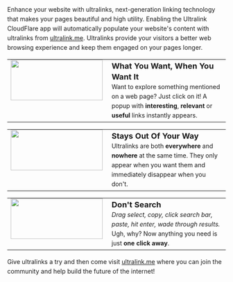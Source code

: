 <p style="line-height:22.00px;font-size:14.00px;">Enhance your website with ultralinks, next-generation linking technology that makes your pages beautiful and high utility. Enabling the Ultralink CloudFlare app will automatically populate your website's content with ultralinks from <a href="https://ultralink.me">ultralink.me</a>. Ultralinks provide your visitors a better web browsing experience and keep them engaged on your pages longer.</p>

<table width="600" border="0" cellspacing="0" cellpadding="0" style="margin-left: auto; margin-right: auto;">
<tbody>
    <tr>
        <td width="220" align="left" valign="top" style="padding-bottom: 0px; padding-top: 0px;">
            <img border="0" src="https://ultralink.me/emailimages/1done.jpg" width="212" height="94" />
        </td>
        <td width="380" align="left" valign="top">
            <span style="line-height:25.00px; font-size:18.00px; font-weight:bold;"> What You Want, When You Want It</span><br>
            <span style="line-height:22.00px; font-size:14.00px;">Want to explore something mentioned on a web page? Just click on it! A popup with <b>interesting</b>, <b>relevant</b> or <b>useful</b> links instantly appears. </span>
        </td>
    </tr>
    </tbody></table><table width="600" border="0" cellspacing="0" cellpadding="0" style="margin-left: auto; margin-right: auto;">
    <tbody><tr>
        <td width="220" align="left" valign="top" style="padding-bottom: 0px; padding-top: 0px;">
            <img border="0" src="https://ultralink.me/emailimages/2done.jpg" width="212" height="94" />
        </td>
        <td width="380" align="left" valign="top">
            <span style="line-height:25.00px; font-size:18.00px; font-weight:bold;"> Stays Out Of Your Way</span><br>
            <span style="line-height:22.00px; font-size:14.00px;">Ultralinks are both <b>everywhere</b> and <b>nowhere</b> at the same time. They only appear when you want them and immediately disappear when you don't.</span>
        </td>
    </tr>
    </tbody></table><table width="600" border="0" cellspacing="0" cellpadding="0" style="margin-left: auto; margin-right: auto;">
    <tbody><tr>
        <td width="220" align="left" valign="top" style="padding-bottom: 0px; padding-top: 0px;">
            <img border="0" src="https://ultralink.me/emailimages/7done.jpg" width="212" height="94" />
        </td>
        <td width="380" align="left" valign="top">
            <span style="line-height:25.00px; font-size:18.00px; font-weight:bold;"> Don't Search</span><br>
            <span style="line-height:22.00px; font-size:14.00px;"><i>Drag select, copy, click search bar, paste, hit enter, wade through results.</i> Ugh, why? Now anything you need is just <b>one click away</b>.</span>
        </td>
    </tr>
</tbody>
</table>

<p style="line-height:22.00px;font-size:14.00px;">Give ultralinks a try and then come visit <a href="https://ultralink.me">ultralink.me</a> where you can join the community and help build the future of the internet!</p>